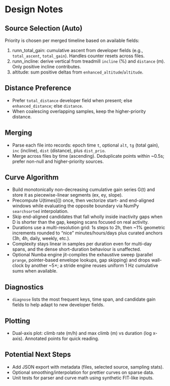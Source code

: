 Design Notes
============

Source Selection (Auto)
-----------------------
Priority is chosen per merged timeline based on available fields:
1. runn_total_gain: cumulative ascent from developer fields (e.g., `total_ascent`, `total_gain`). Handles counter resets across files.
2. runn_incline: derive vertical from treadmill `incline` (%) and `distance` (m). Only positive incline contributes.
3. altitude: sum positive deltas from `enhanced_altitude`/`altitude`.

Distance Preference
-------------------
- Prefer `total_distance` developer field when present; else `enhanced_distance`; else `distance`.
- When coalescing overlapping samples, keep the higher-priority distance.

Merging
-------
- Parse each file into records: epoch time `t`, optional `alt`, `tg` (total gain), `inc` (incline), `dist` (distance), plus `dist_prio`.
- Merge across files by time (ascending). Deduplicate points within ~0.5s; prefer non-null and higher-priority sources.

Curve Algorithm
---------------
- Build monotonically non-decreasing cumulative gain series G(t) and store it as piecewise-linear segments (ex, ey, slope).
- Precompute U(times[i]) once, then vectorize start- and end-aligned windows while evaluating the opposite boundary via NumPy `searchsorted` interpolation.
- Skip end-aligned candidates that fall wholly inside inactivity gaps when D is shorter than the gap, keeping scans focused on real activity.
- Durations use a multi-resolution grid: 1s steps to 2h, then ~1% geometric increments rounded to “nice” minutes/hours/days plus curated anchors (3h, 4h, daily, weekly, etc.).
- Complexity stays linear in samples per duration even for multi-day spans, and the dense short-duration behaviour is unaffected.
- Optional Numba engine jit-compiles the exhaustive sweep (parallel `prange`, pointer-based envelope lookups, gap skipping) and drops wall-clock by another ~5×; a stride engine reuses uniform 1 Hz cumulative sums when available.

Diagnostics
-----------
- `diagnose` lists the most frequent keys, time span, and candidate gain fields to help adapt to new developer fields.

Plotting
--------
- Dual-axis plot: climb rate (m/h) and max climb (m) vs duration (log x-axis). Annotated points for quick reading.

Potential Next Steps
--------------------
- Add JSON export with metadata (files, selected source, sampling stats).
- Optional smoothing/interpolation for prettier curves on sparse data.
- Unit tests for parser and curve math using synthetic FIT-like inputs.

